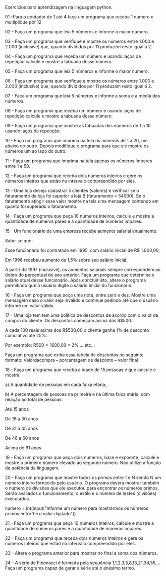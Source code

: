 Exercícios para aprendizagem na linguagem python. 

01 -Para o contador de 1 até 4 faça um programa que receba 1 número e multiplique por 12

02 - Faça um programa que leia 5 números e informe o maior número.

03 - Faça um programa que verifique e mostre os números entre 1.000 e 2.000 (inclusive) que, quando divididos por 11 produzem resto igual a 2.

04 - Faça um programa que receba um número e usando laços de repetição calcule e mostre a tabuada desse número.

05 - Faça um programa que leia 5 números e informe o maior número.

06 - Faça um programa que verifique e mostre os números entre 1.000 e 2.000 (inclusive) que, quando divididos por 11 produzam resto igual a 2.

07 - Faça um programa que leia 5 números e informe a soma e a média dos números.

08 - Faça um programa que receba um número e usando laços de repetição calcule e mostre a tabuada desse número.

09 - Faça um programa que mostre as tabuadas dos números de 1 a 10 usando laços de repetição.

10 - Faça um programa que imprima na tela os números de 1 a 20, um abaixo do outro. Depois modifique o programa para que ele mostre os números um ao lado do outro.

11 - Faça um programa que imprima na tela apenas os números ímpares entre 1 e 50.

12 - Faça um programa que receba dois números inteiros e gere os números inteiros que estão no intervalo compreendido por eles.

13 - Uma loja deseja cadastrar 5 clientes (valores) e verificar se o faturamento da loja foi superior a loja B (faturamento = 54000). Se o faturamento atingir esse valor mostre na tela uma mensagem contendo em quanto foi superado o faturamento.

14 - Faça um programa que peça 10 números inteiros, calcule e mostre a quantidade de números pares e a quantidade de números impares.


15 - Um funcionário de uma empresa recebe aumento salarial anualmente:

Sabe-se que:

Esse funcionário foi contratado em 1995, com salário inicial de R$ 1.000,00;

Em 1996 recebeu aumento de 1,5% sobre seu salário inicial;

A partir de 1997 (inclusive), os aumentos salariais sempre correspondem ao
dobro do percentual do ano anterior. Faça um programa que determine o
salário atual desse funcionário. Após concluir isto, altere o programa permitindo que o usuário digite o salário inicial do funcionário.


16 - Faça um programa que peça uma nota, entre zero e dez. Mostre uma mensagem caso o valor seja inválido e continue pedindo até que o usuário informe um valor válido.

17 - Uma loja tem tem uma política de descontos de acordo com o valor da compra do cliente. Os descontos começam acima dos R$500. 

A cada 100 reais acima dos R$500,00 o cliente ganha 1% de desconto cumulativo até 25%.

Por exemplo: R$500 = 1% || R$600,00 = 2% ... etc...

Faça um programa que exiba essa tabela de descontos no seguinte formato: Valordacompra – porcentagem de desconto – valor final


18 -  Faça um programa que receba a idade de 15 pessoas e que calcule e mostre:

a) A quantidade de pessoas em cada faixa etária;

b) A percentagem de pessoas na primeira e na última faixa etária, com relação ao total de pessoas:

Até 15 anos

De 16 a 30 anos

De 31 a 45 anos

De 46 a 60 anos

Acima de 61 anos


19 - Faça um programa que peça dois números, base e expoente, calcule e mostre o primeiro número elevado ao segundo número. Não utilize a função de potência da linguagem.

20 - Faça um programa que mostre todos os primos entre 1 e N sendo N um número inteiro fornecido pelo usuário. O programa deverá mostrar também o número de divisões que ele executou para encontrar os números primos. Serão avaliados o funcionamento, o estilo e o número de testes (divisões) executados.

numero = int(input("Informe um número para mostrarmos os números primos entre 1 e o valor digitado"))

21 - Faça um programa que peça 10 números inteiros, calcule e mostre a quantidade de números pares e a quantidade de números impares.

22 - Faça um programa que receba dois números inteiros e gere os números
inteiros que estão no intervalo compreendido por eles.

23 - Altere o programa anterior para mostrar no final a soma dos números.

24 - A série de Fibonacci é formada pela sequência 1,1,2,3,5,8,13,21,34,55,... Faça um programa capaz de gerar a série até o enésimo termo.

